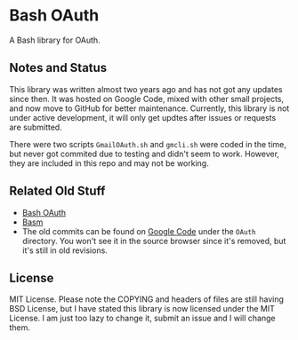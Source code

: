 Bash OAuth
==========

A Bash library for OAuth.

Notes and Status
----------------

This library was written almost two years ago and has not got any updates since then. It was hosted on Google Code, mixed with other small projects, and now move to GitHub for better maintenance. Currently, this library is not under active development, it will only get updtes after issues or requests are submitted.

There were two scripts `GmailOAuth.sh` and `gmcli.sh` were coded in the time, but never got commited due to testing and didn't seem to work. However, they are included in this repo and may not be working.

Related Old Stuff
-----------------

 * [Bash OAuth](http://blog.yjl.im/2010/05/bash-oauth.html)
 * [Basm](http://blog.yjl.im/2010/05/basm-bash-client-for-stereomood.html)
 * The old commits can be found on [Google Code](http://code.google.com/p/yjl/source/browse/#hg%2FBash) under the `OAuth` directory. You won't see it in the source browser since it's removed, but it's still in old revisions.

License
-------

MIT License. Please note the COPYING and headers of files are still having BSD License, but I have stated this library is now licensed under the MIT License. I am just too lazy to change it, submit an issue and I will change them.
